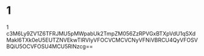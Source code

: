 # 1
1
c3M6Ly9ZV1Z6TFRJMU5pMWpabUk2TmpZM056ZzRPVGxBTXpVdU1qSXdMakl6TXk0eU5EUTZNVEkwTlRVIyVFOCVCMCVCNyVFNiVBRCU4QyVFOSVBQiU5OCVFOSU4MCU5RlNzcg==
